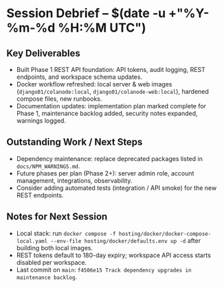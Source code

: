 # Session Debrief – $(date -u +"%Y-%m-%d %H:%M UTC")

## Key Deliverables
- Built Phase 1 REST API foundation: API tokens, audit logging, REST endpoints, and workspace schema updates.
- Docker workflow refreshed: local server & web images (`django01/colanode:local`, `django01/colanode-web:local`), hardened compose files, new runbooks.
- Documentation updates: implementation plan marked complete for Phase 1, maintenance backlog added, security notes expanded, warnings logged.

## Outstanding Work / Next Steps
- Dependency maintenance: replace deprecated packages listed in `docs/NPM_WARNINGS.md`.
- Future phases per plan (Phase 2+): server admin role, account management, integrations, observability.
- Consider adding automated tests (integration / API smoke) for the new REST endpoints.

## Notes for Next Session
- Local stack: run `docker compose -f hosting/docker/docker-compose-local.yaml --env-file hosting/docker/defaults.env up -d` after building both local images.
- REST tokens default to 180-day expiry; workspace API access starts disabled per workspace.
- Last commit on `main`: `f4506e15 Track dependency upgrades in maintenance backlog`.
